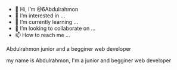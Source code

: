 - 👋 Hi, I’m @6Abdulrahmon
- 👀 I’m interested in ...
- 🌱 I’m currently learning ...
- 💞️ I’m looking to collaborate on ...
- 📫 How to reach me ...

<!---
6Abdulrahmon/6Abdulrahmon is a ✨ special ✨ repository because its `README.md` (this file) appears on your GitHub profile.
You can click the Preview link to take a look at your changes.
--->
<h>Abdulrahmon junior and a begginer web developer</h>
<p>my name is Abdulrahmon, I'm a junior and begginer web developer</p>

